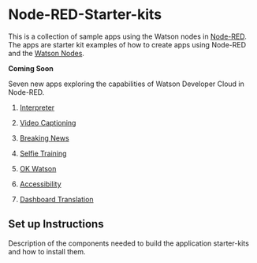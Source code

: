 # Node-RED-Starter-kits
This is a collection of sample apps using the Watson nodes in [Node-RED](nodered.org). The apps are starter kit examples of
how to create apps using Node-RED and the [Watson Nodes](https://github.com/watson-developer-cloud/node-red-labs).

**Coming Soon**

Seven new apps exploring the capabilities of Watson Developer Cloud in Node-RED.

1. [Interpreter](interpreter/README.md)

2. [Video Captioning](video_captioning/README.md)

3. [Breaking News](breaking_news/README.md)

4. [Selfie Training](selfie_training/README.md)

5. [OK Watson](ok_watson/README.md)

6. [Accessibility](accessibility/README.md)

7. [Dashboard Translation](dashboard_translation/README.md)


## Set up Instructions
Description of the components needed to build the application starter-kits and how to install them.
